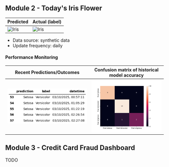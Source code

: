 
## Module 2 - Today's Iris Flower 

| Predicted | Actual (label)
|--------|------- 
| ![Iris](https://raw.githubusercontent.com/drakeDjkw/Software-Development/refs/heads/main/assets/latest_iris.png) | ![Iris](https://raw.githubusercontent.com/drakeDjkw/Software-Development/refs/heads/main/assets/actual_iris.png) 

 * Data source: synthetic data
 * Update frequency: daily

#### Performance Monitoring 

| Recent Predictions/Outcomes | Confusion matrix of historical model accuracy 
|--------|------- 
| ![Recent predictions](https://raw.githubusercontent.com/drakeDjkw/Software-Development/refs/heads/main/assets/df_recent.png) | ![Confusion Matrix](https://raw.githubusercontent.com/drakeDjkw/Software-Development/refs/heads/main/assets/confusion_matrix.png)


## Module 3 - Credit Card Fraud Dashboard


TODO

